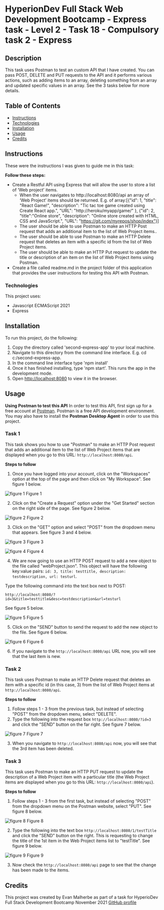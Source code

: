 # HyperionDev Full Stack Web Development Bootcamp - Express task - Level 2 - Task 18 - Compulsory task 2 - Express

## Description
This task uses Postman to test an custom API that I have created. You can pass POST, DELETE and PUT requests to the API and it performs various actions, such as adding items to an array, deleting something from an array and updated specific values in an array. See the 3 tasks below for more details.

## Table of Contents
* [Instructions](#instructions)
* [Technologies](#technologies)
* [Installation](#installation)
* [Usage](#usage)
* [Credits](#credits) 

## Instructions
These were the instructions I was given to guide me in this task:

**Follow these steps:**
* Create a Restful API using Express that will allow the user to store a list of ‘Web project’ items.
    * When the user navigates to http://localhost:8080/api an array of ‘Web Project’ items should be returned. E.g. of array:[{"id": 1, "title": "React Game!", "description": "Tic tac toe game created using Create React app.", "URL": "http://heroku/myapp/game/" }, {"id": 2, "title":"Online store", "description": "Online store created with HTML, CSS and JavaScript.", "URL": "https://git.com/myrepos/shop/index"}]
    * The user should be able to use Postman to make an HTTP Post request that adds an additional item to the list of Web Project items.. 
    * The user should be able to use Postman to make an HTTP Delete request that deletes an item with a specific id from the list of Web Project items.
    * The user should be able to make an HTTP Put request to update the title or description of an item on the list of Web Project items using Postman.
* Create a file called readme.md in the project folder of this application that provides the user instructions for testing this API with Postman.

### Technologies
This project uses:
* Javascript ECMAScript 2021
* Express

## Installation
To run this project, do the following:
1. Copy the directory called 'second-express-app' to your local machine.
2. Navigate to this directory from the command line interface. E.g. cd c:/second-express-app.
3. In the command line interface type 'npm install'
4. Once it has finished installing, type 'npm start'. This runs the app in the development mode.
5. Open [http://localhost:8080](http://localhost:8080) to view it in the browser.

## Usage
**Using Postman to test this API**
In order to test this API, first sign up for a free account at [Postman](https://www.postman.com/postman). Postman is a free API development environment. You may also have to install the **Postman Desktop Agent** in order to use this project.

### Task 1
This task shows you how to use "Postman" to make an HTTP Post request that adds an additional item to the list of Web Project items that are displayed when you go to this URL: `http://localhost:8080/api`.

**Steps to follow**
1. Once you have logged into your account, click on the "Workspaces" option at the top of the page and then click on "My Workspace". See figure 1 below.

![figure 1](screenshots/screenshot1.png)
Figure 1

2. Click on the "Create a Request" option under the "Get Started" section on the right side of the page. See figure 2 below.

![figure 2](screenshots/screenshot2.png)
Figure 2

3. Click on the "GET" option and select "POST" from the dropdown menu that appears. See figure 3 and 4 below.

![figure 3](screenshots/screenshot3.png)
Figure 3

![figure 4](screenshots/screenshot4.png)
Figure 4

4. We are now going to use an HTTP POST request to add a new object to the file called "webProject.json". This object will have the following key:value pairs: `id: 3, title: testtitle, description: testdescription, url: testurl`. 

Type the following command into the text box next to POST: 
```
http://localhost:8080/?id=3&title=testtitle&desc=testdescription&url=testurl

```
See figure 5 below.

![figure 5](screenshots/screenshot5.png)
Figure 5

5. Click on the "SEND" button to send the request to add the new object to the file. See figure 6 below.

![figure 6](screenshots/screenshot6.png)
Figure 6

6. If you navigate to the `http://localhost:8080/api` URL now, you will see that the last item is new.

### Task 2
This task uses Postman to make an HTTP Delete request that deletes an item with a specific id (in this case, 3) from the list of Web Project items at `http://localhost:8080/api`.

**Steps to follow**
1. Follow steps 1 - 3 from the previous task, but instead of selecting "POST" from the dropdown menu, select "DELETE".
2. Type the following into the request box `http://localhost:8080/?id=3` and click the "SEND" button on the far right. See figure 7 below.

![figure 7](screenshots/screenshot7.png)
Figure 7

3. When you navigate to `http://localhost:8080/api` now, you will see that the 3rd item has been deleted.

### Task 3
This task uses Postman to make an HTTP PUT request to update the description of a Web Project item with a particular title (the Web Project items are displayed when you go to this URL: `http://localhost:8080/api`).

**Steps to follow**
1.  Follow steps 1 - 3 from the first task, but instead of selecting "POST" from the dropdown menu on the Postman website, select "PUT". See figure 8 below.

![figure 8](screenshots/screenshot8.png)
Figure 8

2. Type the following into the text box `http://localhost:8080/1/testTitle` and click the "SEND" button on the right. This is requesting to change the title of the 1st item in the Web Project items list to "testTitle". See figure 9 below.

![figure 9](screenshots/screenshot9.png)
Figure 9

3. Now check the `http://localhost:8080/api` page to see that the change has been made to the items.

## Credits
This project was created by Evan Malherbe as part of a task for HyperioDev Full Stack Development Bootcamp November 2021 [GitHub profile](https://github.com/evanmalherbe) 
